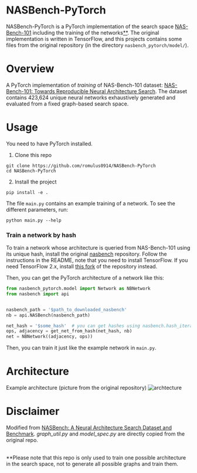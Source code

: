 # NASBench-PyTorch
NASBench-PyTorch is a PyTorch implementation of the search space
[NAS-Bench-101](https://github.com/google-research/nasbench) including the training of the networks[**](#note). The original
implementation is written in TensorFlow, and this projects contains
some files from the original repository (in the directory
`nasbench_pytorch/model/`).

# Overview
A PyTorch implementation of *training* of NAS-Bench-101 dataset: [NAS-Bench-101: Towards Reproducible Neural Architecture Search](https://arxiv.org/abs/1902.09635).
The dataset contains 423,624 unique neural networks exhaustively generated and evaluated from a fixed graph-based search space.

# Usage
You need to have PyTorch installed.

1. Clone this repo
```
git clone https://github.com/romulus0914/NASBench-PyTorch
cd NASBench-PyTorch
```

2. Install the project
```
pip install -e .
```

The file `main.py` contains an example training of a network. To see
the different parameters, run:

```
python main.py --help
```

### Train a network by hash
To train a network whose architecture is queried from NAS-Bench-101
using its unique hash, install the original [nasbench](https://github.com/google-research/nasbench)
repository. Follow the instructions in the README, note that you
need to install TensorFlow. If you need TensorFlow 2.x, install
[this fork](https://github.com/gabrielasuchopar/nasbench) of the
repository instead.

Then, you can get the PyTorch architecture of a network like this:

```python
from nasbench_pytorch.model import Network as NBNetwork
from nasbench import api


nasbench_path = '$path_to_downloaded_nasbench'
nb = api.NASBench(nasbench_path)

net_hash = '$some_hash'  # you can get hashes using nasbench.hash_iterator()
ops, adjacency = get_net_from_hash(net_hash, nb)
net = NBNetwork((adjacency, ops))
```

Then, you can train it just like the example network in `main.py`.

# Architecture
Example architecture (picture from the original repository)
![archtecture](./assets/architecture.png)

# Disclaimer
Modified from [NASBench: A Neural Architecture Search Dataset and Benchmark](https://github.com/google-research/nasbench).
*graph_util.py* and *model_spec.py* are directly copied from the original repo.

<a href="#note"></a>	
**Please note that this repo is only used to train one possible architecture in the search space, not to generate all possible graphs and train them.
